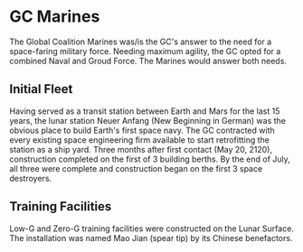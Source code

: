 # GC Marines

The Global Coalition Marines was/is the GC's answer to the need for a space-faring military force. Needing maximum agility, the GC opted for a combined Naval and Groud Force. The Marines would answer both needs.

## Initial Fleet

Having served as a transit station between Earth and Mars for the last 15 years, the lunar station Neuer Anfang (New Beginning in German) was the obvious place to build Earth's first space navy. The GC contracted with every existing space engineering firm available to start retrofitting the station as a ship yard. Three months after first contact (May 20, 2120), construction completed on the first of 3 building berths. By the end of July, all three were complete and construction began on the first 3 space destroyers.

## Training Facilities

Low-G and Zero-G training facilities were constructed on the Lunar Surface. The installation was named Mao Jian (spear tip) by its Chinese benefactors. 